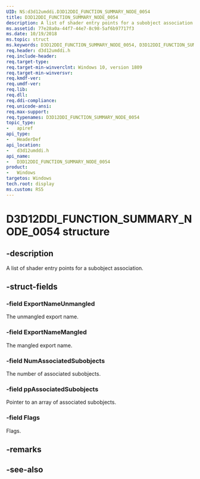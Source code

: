 ```yaml
---
UID: NS:d3d12umddi.D3D12DDI_FUNCTION_SUMMARY_NODE_0054
title: D3D12DDI_FUNCTION_SUMMARY_NODE_0054
description: A list of shader entry points for a subobject association.
ms.assetid: 77e28a0a-44f7-44e7-8c98-5af6b97717f3
ms.date: 10/19/2018
ms.topic: struct
ms.keywords: D3D12DDI_FUNCTION_SUMMARY_NODE_0054, D3D12DDI_FUNCTION_SUMMARY_NODE_0054, 
req.header: d3d12umddi.h
req.include-header:
req.target-type:
req.target-min-winverclnt: Windows 10, version 1809
req.target-min-winversvr:
req.kmdf-ver:
req.umdf-ver:
req.lib:
req.dll:
req.ddi-compliance:
req.unicode-ansi:
req.max-support:
req.typenames: D3D12DDI_FUNCTION_SUMMARY_NODE_0054
topic_type: 
-	apiref
api_type: 
-	HeaderDef
api_location: 
-	d3d12umddi.h
api_name: 
-	D3D12DDI_FUNCTION_SUMMARY_NODE_0054
product:
-	Windows
targetos: Windows
tech.root: display
ms.custom: RS5
---
```


# D3D12DDI_FUNCTION_SUMMARY_NODE_0054 structure

## -description

A list of shader entry points for a subobject association.

## -struct-fields

### -field ExportNameUnmangled

The unmangled export name.

### -field ExportNameMangled

The mangled export name.

### -field NumAssociatedSubobjects

The number of associated subobjects.

### -field ppAssociatedSubobjects

Pointer to an array of associated subobjects.

### -field Flags
 
Flags.

## -remarks

## -see-also
